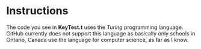 # Instructions
The code you see in **KeyTest.t** uses the *Turing* programming language. GitHub currently does not support this language as basically only schools in Ontario, Canada use the language for computer science, as far as I know.
